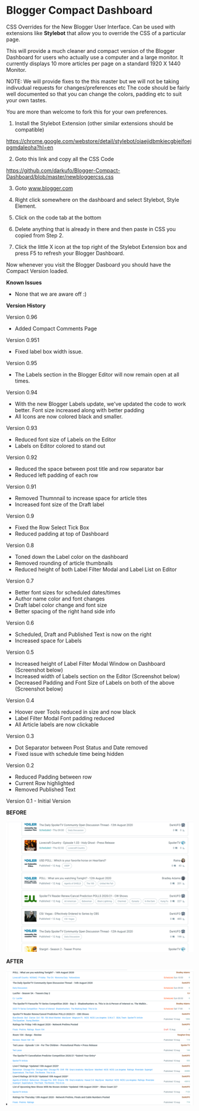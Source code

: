 # Blogger Compact Dashboard
CSS Overrides for the New Blogger User Interface. Can be used with extensions like **Stylebot** that allow you to override the CSS of a particular page.

This will provide a much cleaner and compact version of the Blogger Dashboard for users who actually use a computer and a large monitor. It currently displays 10 more articles per page on a standard 1920 X 1440 Monitor.

NOTE: We will provide fixes to the this master but we will not be taking indivudual requests for changes/preferences etc The code should be fairly well documented so that you can change the colors, padding etc to suit your own tastes.

You are more than welcome to fork this for your own preferences. 

1) Install the Stylebot Extension (other similar extensions should be compatible)

https://chrome.google.com/webstore/detail/stylebot/oiaejidbmkiecgbjeifoejpgmdaleoha?hl=en

2) Goto this link and copy all the CSS Code

https://github.com/darkufo/Blogger-Compact-Dashboard/blob/master/newbloggercss.css

3) Goto www.blogger.com 

4) Right click somewhere on the dashboard and select Stylebot, Style Element. 

5) Click on the code tab at the bottom

6) Delete anything that is already in there and then paste in CSS you copied from Step 2.

7) Click the little X icon at the top right of the Stylebot Extension box and press F5 to refresh your Blogger Dashboard.

Now whenever you visit the Blogger Dasboard you should have the Compact Version loaded.


**Known Issues**

- None that we are aware off :)

**Version History**

Version 0.96
- Added Compact Comments Page

Version 0.951
- Fixed label box width issue. 

Version 0.95
- The Labels section in the Blogger Editor will now remain open at all times.

Version 0.94
- With the new Blogger Labels update, we've updated the code to work better. Font size increased along with better padding
- All Icons are now colored black and smaller.

Version 0.93
- Reduced font size of Labels on the Editor
- Labels on Editor colored to stand out

Version 0.92
- Reduced the space between post title and row separator bar
- Reduced left padding of each row

Version 0.91
- Removed Thumnnail to increase space for article tites
- Increased font size of the Draft label

Version 0.9
- Fixed the Row Select Tick Box
- Reduced padding at top of Dashboard

Version 0.8
- Toned down the Label color on the dashboard
- Removed rounding of article thumbnails
- Reduced height of both Label Filter Modal and Label List on Editor

Version 0.7
- Better font sizes for scheduled dates/times
- Author name color and font changes
- Draft label color change and font size
- Better spacing of the right hand side info

Version 0.6
- Scheduled, Draft and Published Text is now on the right
- Increased space for Labels

Version 0.5
- Increased height of Label Filter Modal Window on Dashboard (Screenshot below)
- Increased width of Labels section on the Editor (Screenshot below)
- Decreased Padding and Font Size of Labels on both of the above (Screenshot below)

Version 0.4
- Hoover over Tools reduced in size and now black
- Label Filter Modal Font padding reduced
- All Article labels are now clickable

Version 0.3
- Dot Separator between Post Status and Date removed
- Fixed issue with schedule time being hidden

Version 0.2 
- Reduced Padding between row
- Current Row highlighted
- Removed Published Text

Version 0.1 - Initial Version

**BEFORE**

![before](blogger-ui-before.png)


**AFTER**

![after](blogger-ui-after-v0.91.png)


